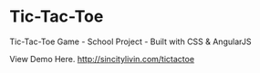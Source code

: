 Tic-Tac-Toe
===========

Tic-Tac-Toe Game - School Project - Built with CSS &amp; AngularJS

View Demo Here. http://sincitylivin.com/tictactoe
